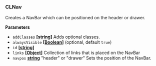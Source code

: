 ### CLNav

Creates a NavBar which can be positioned on the header or drawer.

**Parameters**

-   `addClasses` **\[[string](https://developer.mozilla.org/en-US/docs/Web/JavaScript/Reference/Global_Objects/String)]** Adds optional classes.
-   `alwaysVisible` **\[[Boolean](https://developer.mozilla.org/en-US/docs/Web/JavaScript/Reference/Global_Objects/Boolean)]**  (optional, default `true`)
-   `id` **\[[string](https://developer.mozilla.org/en-US/docs/Web/JavaScript/Reference/Global_Objects/String)]**
-   `links` **\[[Object](https://developer.mozilla.org/en-US/docs/Web/JavaScript/Reference/Global_Objects/Object)]** Collection of links that is placed on the NavBar
-   `navpos` **[string](https://developer.mozilla.org/en-US/docs/Web/JavaScript/Reference/Global_Objects/String)** "header" or "drawer" Sets the position of the NavBar.
